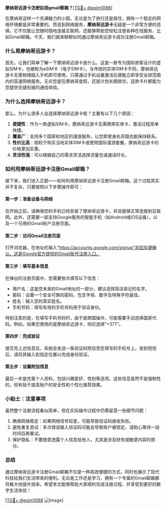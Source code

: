 **摩纳哥远游卡怎麽註冊gmail郵箱？**[[TG💪+ @esim1088](https://t.me/s/esim1088)]

在摩纳哥这样一个充满魅力的小国，无论是为了旅行还是居住，拥有一个稳定的网络环境都是非常重要的。而说到网络服务，**摩纳哥远游卡**无疑是一个非常方便的选择。它不仅能让您随时随地连接互联网，还能够帮助您轻松注册各种在线服务，比如Gmail邮箱。今天，我们就来聊聊如何通过摩纳哥远游卡成功注册Gmail邮箱。

### **什么是摩纳哥远游卡？**

首先，让我们简单了解一下摩纳哥远游卡是什么。这是一款专为国际旅客设计的虚拟SIM卡，也被称为eSIM卡（电子SIM卡）。与传统的实体SIM卡不同，摩纳哥远游卡无需物理插入手机即可使用，只需通过手机设置激活后便能立即享受全球范围内的高速网络服务。无论您是在摩纳哥度假，还是计划长期居住，这款卡片都能为您提供无缝衔接的通信体验。

### **为什么选择摩纳哥远游卡？**

那么，为什么很多人会选择摩纳哥远游卡呢？主要有以下几个原因：

1. **便捷性**：作为一款虚拟SIM卡，摩纳哥远游卡无需携带实体卡，激活过程简单快捷。
2. **覆盖广**：支持多个国家和地区的漫游服务，让您即使身处异国也能保持联系。
3. **性价比高**：相较于购买当地实体SIM卡或使用国际漫游套餐，摩纳哥远游卡的价格更加实惠。
4. **灵活性强**：可以根据自己的需求灵活选择流量包或通话时长。

### **如何用摩纳哥远游卡注册Gmail邮箱？**

接下来，我们进入正题——如何利用摩纳哥远游卡注册Gmail邮箱。这个过程其实并不复杂，只要按照以下步骤操作即可：

#### **第一步：准备设备与网络**

在开始之前，请确保您的手机已经安装了摩纳哥远游卡，并且能够正常连接到互联网。此外，还需要一部支持Google服务的智能手机（如Android或iOS设备），以及一个可用的Gmail账户注册页面。

#### **第二步：访问Gmail注册页面**

打开浏览器，在地址栏输入“https://accounts.google.com/signup”并回车键确认。这是Google官方提供的Gmail账号注册入口。

#### **第三步：填写基本信息**

在弹出的注册页面中，您需要依次填写以下信息：
- 用户名：这是您未来的Gmail地址的一部分，建议选择简洁易记的名字。
- 密码：设置一个安全可靠的密码，包含字母、数字及特殊字符最佳。
- 姓名：输入您的真实姓名。
- 手机号码：填写有效的手机号码用于验证身份。
  
特别注意的是，在填写手机号码时，由于是跨国操作，可能需要手动选择国家代码。例如，如果您使用的是摩纳哥远游卡，则应选择“+377”。

#### **第四步：完成验证**

提交完上述信息后，系统会发送一条验证码短信至您填写的手机号上。收到短信后，请将其输入到指定位置以完成身份验证。

#### **第五步：设置附加信息**

最后一步是完善个人资料，包括兴趣爱好、性别等选项。这些信息虽然不是强制性的，但有助于提高账户的安全性和个性化推荐效果。

### **小贴士：注意事项**

虽然整个注册流程看似简单，但在实际操作过程中仍需留意一些细节问题：

1. 确保网络稳定：如果网络信号较差，可能导致验证码接收失败。
2. 避免重复尝试：多次错误输入验证码可能会导致账户被锁定，请耐心等待一段时间后再重试。
3. 保护隐私：不要随意透露个人信息给他人，尤其是涉及财务或敏感内容的部分。

### **总结**

通过摩纳哥远游卡注册Gmail邮箱不仅是一种高效便捷的方式，同时也展示了现代科技给我们生活带来的便利。无论是工作还是学习，拥有一个专属的Gmail邮箱都将极大地提升效率。希望本文能够帮助大家顺利完成注册过程，并享受到更好的数字生活体验！

[[TG💪+ @esim1088](https://t.me/s/esim1088) ![Image](https://i.postimg.cc/4NQfJmqS/Snipaste-2025-05-13-00-14-12.png)]